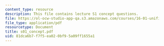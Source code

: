 ```yaml
---
content_type: resource
description: This file contains lecture S1 concept questions.
file: https://ol-ocw-studio-app-qa.s3.amazonaws.com/courses/16-01-unified-engineering-i-ii-iii-iv-fall-2005-spring-2006/81dca6b7f7f5ea020bf95a09ff1655a1_s01_concept.pdf
file_type: application/pdf
resourcetype: Document
title: s01_concept.pdf
uid: 81dca6b7-f7f5-ea02-0bf9-5a09ff1655a1
---
```

